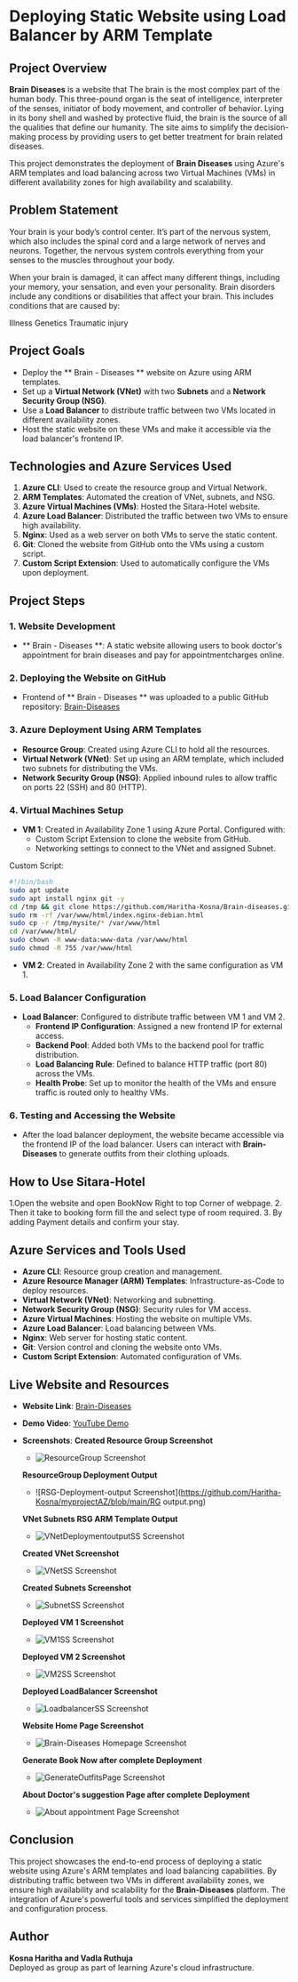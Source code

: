 # Deploying Static Website using Load Balancer by ARM Template

## Project Overview

**Brain Diseases** is a website that The brain is the most complex part of the human body. This three-pound organ is the seat of intelligence, interpreter of the senses, initiator of body movement, and controller of behavior. Lying in its bony shell and washed by protective fluid, the brain is the source of all the qualities that define our humanity. The site aims to simplify the decision-making process by providing users to get better treatment for brain related diseases. 

This project demonstrates the deployment of **Brain Diseases** using Azure's ARM templates and load balancing across two Virtual Machines (VMs) in different availability zones for high availability and scalability.

## Problem Statement

Your brain is your body’s control center. It’s part of the nervous system, which also includes the spinal cord and a large network of nerves and neurons. Together, the nervous system controls everything from your senses to the muscles throughout your body.

When your brain is damaged, it can affect many different things, including your memory, your sensation, and even your personality. Brain disorders include any conditions or disabilities that affect your brain. This includes conditions that are caused by:

Illness
Genetics
Traumatic injury

## Project Goals

- Deploy the ** Brain - Diseases ** website on Azure using ARM templates.
- Set up a **Virtual Network (VNet)** with two **Subnets** and a **Network Security Group (NSG)**.
- Use a **Load Balancer** to distribute traffic between two VMs located in different availability zones.
- Host the static website on these VMs and make it accessible via the load balancer's frontend IP.

## Technologies and Azure Services Used

1. **Azure CLI**: Used to create the resource group and Virtual Network.
2. **ARM Templates**: Automated the creation of VNet, subnets, and NSG.
3. **Azure Virtual Machines (VMs)**: Hosted the Sitara-Hotel website.
4. **Azure Load Balancer**: Distributed the traffic between two VMs to ensure high availability.
5. **Nginx**: Used as a web server on both VMs to serve the static content.
6. **Git**: Cloned the website from GitHub onto the VMs using a custom script.
7. **Custom Script Extension**: Used to automatically configure the VMs upon deployment.

## Project Steps

### 1. Website Development
- ** Brain - Diseases **: A static website allowing users to book doctor's appointment for brain diseases and pay for appointmentcharges online.

### 2. Deploying the Website on GitHub
- Frontend of  ** Brain - Diseases ** was uploaded to a public GitHub repository: [Brain-Diseases](https://github.com/CHinnaSR/Sitara-Hotel.git)

### 3. Azure Deployment Using ARM Templates
- **Resource Group**: Created using Azure CLI to hold all the resources.
- **Virtual Network (VNet)**: Set up using an ARM template, which included two subnets for distributing the VMs.
- **Network Security Group (NSG)**: Applied inbound rules to allow traffic on ports 22 (SSH) and 80 (HTTP).
  
### 4. Virtual Machines Setup
- **VM 1**: Created in Availability Zone 1 using Azure Portal. Configured with:
  - Custom Script Extension to clone the website from GitHub.
  - Networking settings to connect to the VNet and assigned Subnet.
  
 Custom Script:
  ```bash
  #!/bin/bash
  sudo apt update
  sudo apt install nginx git -y
  cd /tmp && git clone https://github.com/Haritha-Kosna/Brain-diseases.git mysite
  sudo rm -rf /var/www/html/index.nginx-debian.html
  sudo cp -r /tmp/mysite/* /var/www/html
  cd /var/www/html/
  sudo chown -R www-data:www-data /var/www/html
  sudo chmod -R 755 /var/www/html
  ```
- **VM 2**: Created in Availability Zone 2 with the same configuration as VM 1.

### 5. Load Balancer Configuration
- **Load Balancer**: Configured to distribute traffic between VM 1 and VM 2.
  - **Frontend IP Configuration**: Assigned a new frontend IP for external access.
  - **Backend Pool**: Added both VMs to the backend pool for traffic distribution.
  - **Load Balancing Rule**: Defined to balance HTTP traffic (port 80) across the VMs.
  - **Health Probe**: Set up to monitor the health of the VMs and ensure traffic is routed only to healthy VMs.

### 6. Testing and Accessing the Website
- After the load balancer deployment, the website became accessible via the frontend IP of the load balancer. Users can interact with **Brain-Diseases** to generate outfits from their clothing uploads.

## How to Use Sitara-Hotel

1.Open the website and open BookNow Right to top Corner of webpage.
2. Then it take to booking form fill the  and select type of room required.
3. By adding Payment details and confirm your stay.

## Azure Services and Tools Used

- **Azure CLI**: Resource group creation and management.
- **Azure Resource Manager (ARM) Templates**: Infrastructure-as-Code to deploy resources.
- **Virtual Network (VNet)**: Networking and subnetting.
- **Network Security Group (NSG)**: Security rules for VM access.
- **Azure Virtual Machines**: Hosting the website on multiple VMs.
- **Azure Load Balancer**: Load balancing between VMs.
- **Nginx**: Web server for hosting static content.
- **Git**: Version control and cloning the website onto VMs.
- **Custom Script Extension**: Automated configuration of VMs.

## Live Website and Resources

- **Website Link**: [Brain-Diseases](file:///C:/Users/kosna/OneDrive/Desktop/Static%20Website%20of%20Brain%20Disease/html/index.html)
- **Demo Video**: [YouTube Demo](https://youtube.com/example)
- **Screenshots**:
  **Created Resource Group Screenshot**
  - ![ResourceGroup Screenshot](https://github.com/Haritha-Kosna/myprojectAZ/blob/main/RGoutput.png)
    
  **ResourceGroup Deployment Output**
  - ![RSG-Deployment-output Screenshot](https://github.com/Haritha-Kosna/myprojectAZ/blob/main/RG output.png)

  **VNet Subnets RSG ARM Template Output**
  - ![VNetDeploymentoutputSS Screenshot](https://github.com/Haritha-Kosna/myprojectAZ/blob/main/NSG&Vnet.png)

   **Created VNet Screenshot** 
  - ![VNetSS Screenshot](vnet.png )

  **Created Subnets Screenshot**
  - ![SubnetSS Screenshot](https://github.com/CHinnaSR/Sitara-Hotel/blob/main/Subnet.png)

   **Deployed VM 1 Screenshot**
  - ![VM1SS Screenshot](https://github.com/Haritha-Kosna/myprojectAZ/blob/main/Vm1.png)

  **Deployed VM 2 Screenshot**
  - ![VM2SS Screenshot](https://github.com/Haritha-Kosna/myprojectAZ/blob/main/Vm2.png)

  **Deployed LoadBalancer Screenshot**
  - ![LoadbalancerSS Screenshot](https://github.com/Haritha-Kosna/myprojectAZ/blob/main/LoadBalancer.png)

  **Website Home Page Screenshot**
  - ![Brain-Diseases Homepage Screenshot](https://github.com/Haritha-Kosna/Brain-diseases/blob/main/Screenshot%202024-09-04%20122507.png)

  **Generate Book Now after complete Deployment**
  - ![GenerateOutfitsPage Screenshot](https://github.com/Haritha-Kosna/myprojectAZ/blob/main/contact.png)

  **About Doctor's suggestion Page after complete Deployment**
  - ![About appointment Page Screenshot](https://github.com/Haritha-Kosna/myprojectAZ/blob/main/Doctor.png)


## Conclusion

This project showcases the end-to-end process of deploying a static website using Azure's ARM templates and load balancing capabilities. By distributing traffic between two VMs in different availability zones, we ensure high availability and scalability for the **Brain-Diseases** platform. The integration of Azure's powerful tools and services simplified the deployment and configuration process.

## Author

**Kosna Haritha and Vadla Ruthuja**  
Deployed as group as part of learning Azure's cloud infrastructure.

